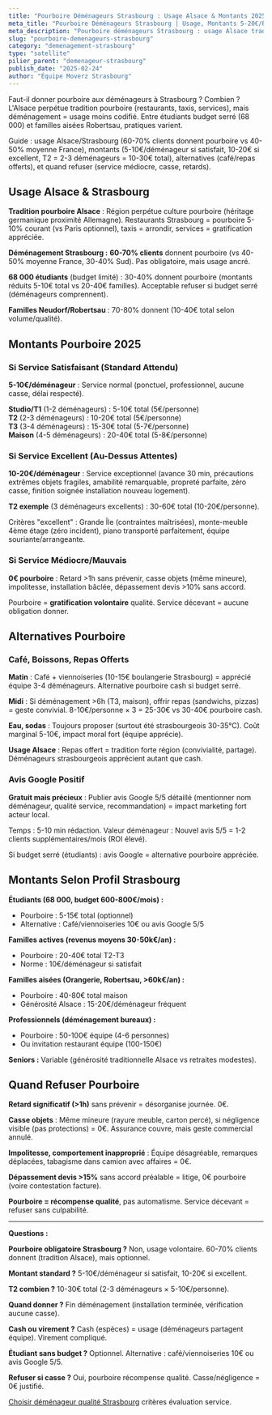 ```yaml
---
title: "Pourboire Déménageurs Strasbourg : Usage Alsace & Montants 2025"
meta_title: "Pourboire Déménageurs Strasbourg | Usage, Montants 5-20€/Personne"
meta_description: "Pourboire déménageurs Strasbourg : usage Alsace tradition, montants 5-10€/déménageur si satisfait, 10-20€ si excellent. T2 = 2-3 personnes = 10-30€ total. Optionnel."
slug: "pourboire-demenageurs-strasbourg"
category: "demenagement-strasbourg"
type: "satellite"
pilier_parent: "demenageur-strasbourg"
publish_date: "2025-02-24"
author: "Équipe Moverz Strasbourg"
---
```


Faut-il donner pourboire aux déménageurs à Strasbourg ? Combien ? L'Alsace perpétue tradition pourboire (restaurants, taxis, services), mais déménagement = usage moins codifié. Entre étudiants budget serré (68 000) et familles aisées Robertsau, pratiques varient.

Guide : usage Alsace/Strasbourg (60-70% clients donnent pourboire vs 40-50% moyenne France), montants (5-10€/déménageur si satisfait, 10-20€ si excellent, T2 = 2-3 déménageurs = 10-30€ total), alternatives (café/repas offerts), et quand refuser (service médiocre, casse, retards).

## Usage Alsace & Strasbourg

**Tradition pourboire Alsace** : Région perpétue culture pourboire (héritage germanique proximité Allemagne). Restaurants Strasbourg = pourboire 5-10% courant (vs Paris optionnel), taxis = arrondir, services = gratification appréciée.

**Déménagement Strasbourg :** **60-70% clients** donnent pourboire (vs 40-50% moyenne France, 30-40% Sud). Pas obligatoire, mais usage ancré.

**68 000 étudiants** (budget limité) : 30-40% donnent pourboire (montants réduits 5-10€ total vs 20-40€ familles). Acceptable refuser si budget serré (déménageurs comprennent).

**Familles Neudorf/Robertsau** : 70-80% donnent (10-40€ total selon volume/qualité).

## Montants Pourboire 2025

### Si Service Satisfaisant (Standard Attendu)

**5-10€/déménageur** : Service normal (ponctuel, professionnel, aucune casse, délai respecté).

**Studio/T1** (1-2 déménageurs) : 5-10€ total (5€/personne)  
**T2** (2-3 déménageurs) : 10-20€ total (5€/personne)  
**T3** (3-4 déménageurs) : 15-30€ total (5-7€/personne)  
**Maison** (4-5 déménageurs) : 20-40€ total (5-8€/personne)

### Si Service Excellent (Au-Dessus Attentes)

**10-20€/déménageur** : Service exceptionnel (avance 30 min, précautions extrêmes objets fragiles, amabilité remarquable, propreté parfaite, zéro casse, finition soignée installation nouveau logement).

**T2 exemple** (3 déménageurs excellents) : 30-60€ total (10-20€/personne).

Critères "excellent" : Grande Île (contraintes maîtrisées), monte-meuble 4ème étage (zéro incident), piano transporté parfaitement, équipe souriante/arrangeante.

### Si Service Médiocre/Mauvais

**0€ pourboire** : Retard >1h sans prévenir, casse objets (même mineure), impolitesse, installation bâclée, dépassement devis >10% sans accord.

Pourboire = **gratification volontaire** qualité. Service décevant = aucune obligation donner.

## Alternatives Pourboire

### Café, Boissons, Repas Offerts

**Matin** : Café + viennoiseries (10-15€ boulangerie Strasbourg) = apprécié équipe 3-4 déménageurs. Alternative pourboire cash si budget serré.

**Midi** : Si déménagement >6h (T3, maison), offrir repas (sandwichs, pizzas) = geste convivial. 8-10€/personne × 3 = 25-30€ vs 30-40€ pourboire cash.

**Eau, sodas** : Toujours proposer (surtout été strasbourgeois 30-35°C). Coût marginal 5-10€, impact moral fort (équipe apprécie).

**Usage Alsace** : Repas offert = tradition forte région (convivialité, partage). Déménageurs strasbourgeois apprécient autant que cash.

### Avis Google Positif

**Gratuit mais précieux** : Publier avis Google 5/5 détaillé (mentionner nom déménageur, qualité service, recommandation) = impact marketing fort acteur local.

Temps : 5-10 min rédaction. Valeur déménageur : Nouvel avis 5/5 = 1-2 clients supplémentaires/mois (ROI élevé).

Si budget serré (étudiants) : avis Google = alternative pourboire appréciée.

## Montants Selon Profil Strasbourg

**Étudiants (68 000, budget 600-800€/mois) :**
- Pourboire : 5-15€ total (optionnel)
- Alternative : Café/viennoiseries 10€ ou avis Google 5/5

**Familles actives (revenus moyens 30-50k€/an) :**
- Pourboire : 20-40€ total T2-T3
- Norme : 10€/déménageur si satisfait

**Familles aisées (Orangerie, Robertsau, >60k€/an) :**
- Pourboire : 40-80€ total maison
- Générosité Alsace : 15-20€/déménageur fréquent

**Professionnels (déménagement bureaux) :**
- Pourboire : 50-100€ équipe (4-6 personnes)
- Ou invitation restaurant équipe (100-150€)

**Seniors :** Variable (générosité traditionnelle Alsace vs retraites modestes).

## Quand Refuser Pourboire

**Retard significatif (>1h)** sans prévenir = désorganise journée. 0€.

**Casse objets** : Même mineure (rayure meuble, carton percé), si négligence visible (pas protections) = 0€. Assurance couvre, mais geste commercial annulé.

**Impolitesse, comportement inapproprié** : Équipe désagréable, remarques déplacées, tabagisme dans camion avec affaires = 0€.

**Dépassement devis >15%** sans accord préalable = litige, 0€ pourboire (voire contestation facture).

**Pourboire = récompense qualité**, pas automatisme. Service décevant = refuser sans culpabilité.

---

**Questions :**

**Pourboire obligatoire Strasbourg ?** Non, usage volontaire. 60-70% clients donnent (tradition Alsace), mais optionnel.

**Montant standard ?** 5-10€/déménageur si satisfait, 10-20€ si excellent.

**T2 combien ?** 10-30€ total (2-3 déménageurs × 5-10€/personne).

**Quand donner ?** Fin déménagement (installation terminée, vérification aucune casse).

**Cash ou virement ?** Cash (espèces) = usage (déménageurs partagent équipe). Virement compliqué.

**Étudiant sans budget ?** Optionnel. Alternative : café/viennoiseries 10€ ou avis Google 5/5.

**Refuser si casse ?** Oui, pourboire récompense qualité. Casse/négligence = 0€ justifié.

[Choisir déménageur qualité Strasbourg](/blog/demenagement-strasbourg/choisir-demenageur-strasbourg) critères évaluation service.

